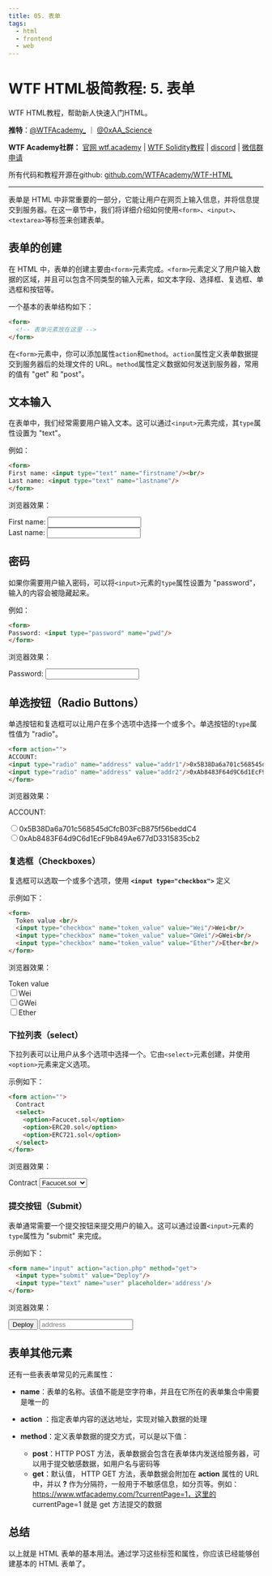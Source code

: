 ```yaml
---
title: 05. 表单
tags:
  - html
  - frontend
  - web
---
```

# WTF HTML极简教程: 5. 表单

WTF HTML教程，帮助新人快速入门HTML。

**推特**：[@WTFAcademy_](https://twitter.com/WTFAcademy_)  ｜ [@0xAA_Science](https://twitter.com/0xAA_Science)

**WTF Academy社群：** [官网 wtf.academy](https://wtf.academy) | [WTF Solidity教程](https://github.com/AmazingAng/WTFSolidity) | [discord](https://discord.gg/5akcruXrsk) | [微信群申请](https://docs.google.com/forms/d/e/1FAIpQLSe4KGT8Sh6sJ7hedQRuIYirOoZK_85miz3dw7vA1-YjodgJ-A/viewform?usp=sf_link)

所有代码和教程开源在github: [github.com/WTFAcademy/WTF-HTML](https://github.com/WTFAcademy/WTF-HTML)

---

表单是 HTML 中非常重要的一部分，它能让用户在网页上输入信息，并将信息提交到服务器。在这一章节中，我们将详细介绍如何使用`<form>`、`<input>`、`<textarea>`等标签来创建表单。

## 表单的创建

在 HTML 中，表单的创建主要由`<form>`元素完成。`<form>`元素定义了用户输入数据的区域，并且可以包含不同类型的输入元素，如文本字段、选择框、复选框、单选框和按钮等。

一个基本的表单结构如下：

```html
<form>
  <!-- 表单元素放在这里 -->
</form>
```

在`<form>`元素中，你可以添加属性`action`和`method`。`action`属性定义表单数据提交到服务器后的处理文件的 URL。`method`属性定义数据如何发送到服务器，常用的值有 "get" 和 "post"。

## 文本输入

在表单中，我们经常需要用户输入文本。这可以通过`<input>`元素完成，其`type`属性设置为 "text"。

例如：

```html
<form>
First name: <input type="text" name="firstname"/><br/>
Last name: <input type="text" name="lastname"/>
</form>
```

浏览器效果：

<form>
First name: <input type="text" name="firstname"/><br/>
Last name: <input type="text" name="lastname"/>
</form>

## 密码

如果你需要用户输入密码，可以将`<input>`元素的`type`属性设置为 "password"，输入的内容会被隐藏起来。

例如：

```html
<form>
Password: <input type="password" name="pwd"/>
</form>
```

浏览器效果：

<form>
Password: <input type="password" name="pwd"/>
</form>

## 单选按钮（Radio Buttons）

单选按钮和复选框可以让用户在多个选项中选择一个或多个。单选按钮的`type`属性值为 "radio"。

```html
<form action="">
ACCOUNT:
<input type="radio" name="address" value="addr1"/>0x5B38Da6a701c568545dCfcB03FcB875f56beddC4<br/>
<input type="radio" name="address" value="addr2"/>0xAb8483F64d9C6d1EcF9b849Ae677dD3315835cb2
</form>
```

浏览器效果：

<form action="">
ACCOUNT:

<input type="radio" name="address" value="addr1"/>0x5B38Da6a701c568545dCfcB03FcB875f56beddC4<br/>
<input type="radio" name="address" value="addr2"/>0xAb8483F64d9C6d1EcF9b849Ae677dD3315835cb2
</form>

### 复选框（Checkboxes）

复选框可以选取一个或多个选项，使用 **`<input type="checkbox">`** 定义

示例如下：

```html
<form>
  Token value <br/>
  <input type="checkbox" name="token_value" value="Wei"/>Wei<br/>
  <input type="checkbox" name="token_value" value="GWei"/>GWei<br/>
  <input type="checkbox" name="token_value" value="Ether"/>Ether<br/>
</form>
```

浏览器效果：

<form>
  Token value <br/>
  <input type="checkbox" name="token_value" value="Wei"/>Wei<br/>
  <input type="checkbox" name="token_value" value="GWei"/>GWei<br/>
  <input type="checkbox" name="token_value" value="Ether"/>Ether<br/>
</form>


### 下拉列表（select）

下拉列表可以让用户从多个选项中选择一个。它由`<select>`元素创建，并使用`<option>`元素来定义选项。

示例如下：

```html
<form action="">
  Contract
  <select>
    <option>Facucet.sol</option>
    <option>ERC20.sol</option>
    <option>ERC721.sol</option>
  </select>
</form>
```

浏览器效果：

<form action="">
  Contract
  <select>
    <option>Facucet.sol</option>
    <option>ERC20.sol</option>
    <option>ERC721.sol</option>
  </select>
</form>

### 提交按钮（Submit）

表单通常需要一个提交按钮来提交用户的输入。这可以通过设置`<input>`元素的`type`属性为 "submit" 来完成。

示例如下：

```html
<form name="input" action="action.php" method="get">
  <input type="submit" value="Deploy"/>
  <input type="text" name="user" placeholder='address'/>
</form>
```

浏览器效果：

<form name="input" action="action.php" method="get">
  <input type="submit" value="Deploy"/>
  <input type="text" name="user" placeholder='address'/>
</form>

## 表单其他元素

还有一些表表单常见的元素属性：

- **name**：表单的名称。该值不能是空字符串，并且在它所在的表单集合中需要是唯一的

- **action** ：指定表单内容的送达地址，实现对输入数据的处理

- **method**：定义表单数据的提交方式，可以是以下值：

  - **post**：HTTP POST 方法，表单数据会包含在表单体内发送给服务器，可以用于提交敏感数据，如用户名与密码等
  - **get**：默认值， HTTP GET 方法，表单数据会附加在 **action** 属性的 URL 中，并以 **?** 作为分隔符，一般用于不敏感信息，如分页等。例如：https://www.wtfacademy.com/?currentPage=1，这里的 currentPage=1 就是 get 方法提交的数据


## 总结

以上就是 HTML 表单的基本用法。通过学习这些标签和属性，你应该已经能够创建基本的 HTML 表单了。